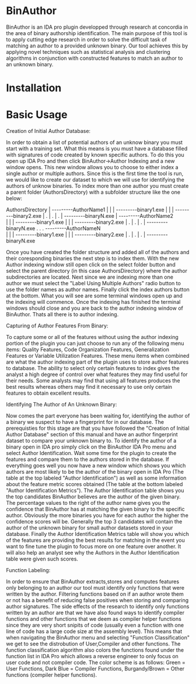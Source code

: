 # BinAuthor

BinAuthor is an IDA pro plugin developped through research at concordia in the area of binary authorship identification. The main purpose of this tool is to apply cutting edge research 
in order to solve the difficult task of matching an author to a provided unknown binary. Our tool achieves this by applying novel techniques such as statistical analysis and clustering algorithms
in conjunction with constructed features to match an author to an unknown binary.

# Installation

# Basic Usage

Creation of Initial Author Database:

In order to obtain a list of potential authors of an unknow binary you must start with a training set. What this means is you must have a database filled with signatures of code created by known specific
authors. To do this you open up IDA Pro and then click BinAuthor->Author Indexing and a new window opens. This new window allows you to choose to either index a single author or multiple authors. Since 
this is the first time the tool is run, we would like to create our dataset to which we will use for identifying the authors of unknow binaries. To index more than one author you must create a parent 
folder (AuthorsDirectory) with a subfolder structure like the one below:

AuthorsDirectory
      |
      ---------AuthorName1
      |             |
      |             ---------binary1.exe
      |             |
      |             ---------binary2.exe
      |             .
      |             .
      |             .
      |             ---------binaryN.exe
      |
      ---------AuthorName2      
      |             |
      |             ---------binary1.exe
      |             |
      |             ---------binary2.exe
      |             .
      |             .
      |             .
      |             ---------binaryN.exe
      .
      .
      .
      ---------AuthorNameN      
      |             |
      |             ---------binary1.exe
      |             |
      |             ---------binary2.exe
      |             .
      |             .
      |             .
      |             ---------binaryN.exe
      
Once you have created the folder structure and added all of the authors and their coresponding binaries the next step is to index them. With the new Author indexing window still open click on the 
select folder button and select the parent directory (in this case AuthorsDirectory) where the author subdirectories are located. Next since we are indexing more than one author we must select the
"Label Using Multiple Authors" radio button to use the folder names as author names. Finally click the index authors button at the bottom. What you will see are some terminal windows open up and the 
indexing will commence. Once the indexing has finished the terminal windows should close and you are back to the author indexing window of BinAuthor. Thats all there is to author indexing.

Capturing of Author Features From Binary:

To capture some or all of the features without using the author indexing portion of the plugin you can just choose to run any of the following menu items: Quality Features, Code Organization Features,
Generalization Features or Variable Utilization Features. These menu items when combined are what the author indexing part of the plugin uses to store author features to database. The ability to select
only certain features to index gives the analyst a high degree of control over what features they may find useful for their needs. Some analysts may find that using all features produces the best results
whereas others may find it necessary to use only certain features to obtain excellent results.

Identifying The Author of An Unknown Binary:

Now comes the part everyone has been waiting for, identifying the author of a binary we suspect to have a fingerprint for in our database. The prerequisties for this stage are that you have followed the
"Creation of Initial Author Database" section of this manual and have an author fingerprint dataset to compare your unknown binary to. To identify the author of a binary open in IDA pro simply click on
the BinAuthor IDA Pro menu and select Author Identification. Wait some time for the plugin to create the features and compare them to the authors stored in the database. If everything goes well you now
have a new window which shows you which authors are most likely to be the author of the binary open in IDA Pro (The table at the top labeled "Author Identification") as well as some information about
the feature metric scores obtained (The table at the bottom labeled "Author Identification Metrics"). The Author Identification table shows you the top candidates BinAuthor believes are the author of the
given binary. The percentage values to the right of the author name gives you the confidence that BinAuthor has at matching the given binary to the specific author. Obviously the more binaries you have
for each author the higher the confidence scores will be. Generally the top 3 candidates will contain the author of the unknown binary for small author datasets stored in your database. Finally the Author
Identification Metrics table will show you which of the features are providing the best results for matching in the event you want to fine tune the plugin to focus more on one feature over another. It will
also help an analyst see why the Authors in the Author Identification table were given such scores.

Function Labeling:

In order to ensure that BinAuthor extracts,stores and computes features only belonging to an author our tool must identify only functions that were written by the author. Filtering functions based on if
an author wrote them or not has a benefit of reducing false positives when storing and comparing author signatures. The side effects of the research to identify only functions written by an author are
that we have also found ways to identify compiler functions and other functions that we deem as compiler helper functions since they are very short snipits of code (usually even a function with one
line of code has a large code size at the assembly level). This means that when navigating the BinAuthor menu and selecting "Function Classification" we get to see the distrobution of User,Compiler and other
functions. The function classification algorithm also colors the functions found under the function list in IDA Pro which allows a reverse engineer to only focus on user code and not compiler code. The color
scheme is as follows: Green = User Functions, Dark Blue = Compiler Functions, Burgandy/Brown = Other functions (compiler helper functions).